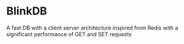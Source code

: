# BlinkDB
A fast DB with a client server architecture inspired from Redis with a significant performance of GET and SET requests
